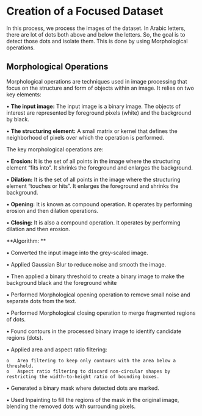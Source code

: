 
# Creation of a Focused Dataset

In this process, we process the images of the dataset. In Arabic letters, there are lot of dots both above and below the letters. So, the goal is to detect those dots and isolate them. This is done by using Morphological operations. 


## Morphological Operations

Morphological operations are techniques used in image processing that focus on the structure and form of objects within an image. It relies on two key elements:

•	**The input image:** The input image is a binary image. The objects of interest are represented by foreground pixels (white) and the background by black.

•	**The structuring element:** A small matrix or kernel that defines the neighborhood of pixels over which the operation is performed.

The key morphological operations are:

•	**Erosion:** It is the set of all points in the image where the structuring element “fits into”. It shrinks the foreground and enlarges the background.

•	**Dilation:** It is the set of all points in the image where the structuring element “touches or hits”. It enlarges the foreground and shrinks the background. 

•	**Opening:** It is known as compound operation. It operates by performing erosion and then dilation operations.

•	**Closing:** It is also a compound operation. It operates by performing dilation and then erosion.

**Algorithm: **

•	Converted the input image into the grey-scaled image.

•	Applied Gaussian Blur to reduce noise and smooth the image.

•	Then applied a binary threshold to create a binary image to make the background black and the foreground white

•	Performed Morphological opening operation to remove small noise and separate dots from the text.

•	Performed Morphological closing operation to merge fragmented regions of dots.

•	Found contours in the processed binary image to identify candidate regions (dots).

•	Applied area and aspect ratio filtering:

    o	Area filtering to keep only contours with the area below a threshold.
    o	Aspect ratio filtering to discard non-circular shapes by restricting the width-to-height ratio of bounding boxes.
•	Generated a binary mask where detected dots are marked.

•	Used Inpainting to fill the regions of the mask in the original image, blending the removed dots with surrounding pixels.


